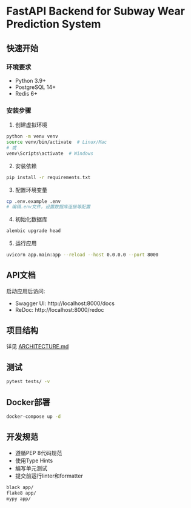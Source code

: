 # FastAPI Backend for Subway Wear Prediction System

## 快速开始

### 环境要求
- Python 3.9+
- PostgreSQL 14+
- Redis 6+

### 安装步骤

1. 创建虚拟环境
```bash
python -m venv venv
source venv/bin/activate  # Linux/Mac
# 或
venv\Scripts\activate  # Windows
```

2. 安装依赖
```bash
pip install -r requirements.txt
```

3. 配置环境变量
```bash
cp .env.example .env
# 编辑.env文件，设置数据库连接等配置
```

4. 初始化数据库
```bash
alembic upgrade head
```

5. 运行应用
```bash
uvicorn app.main:app --reload --host 0.0.0.0 --port 8000
```

## API文档

启动应用后访问:
- Swagger UI: http://localhost:8000/docs
- ReDoc: http://localhost:8000/redoc

## 项目结构

详见 [ARCHITECTURE.md](../ARCHITECTURE.md)

## 测试

```bash
pytest tests/ -v
```

## Docker部署

```bash
docker-compose up -d
```

## 开发规范

- 遵循PEP 8代码规范
- 使用Type Hints
- 编写单元测试
- 提交前运行linter和formatter

```bash
black app/
flake8 app/
mypy app/
```